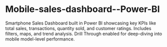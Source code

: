 # Mobile-sales-dashboard--Power-BI
Smartphone Sales Dashboard built in Power BI showcasing key KPIs like total sales, transactions, quantity sold, and customer ratings. Includes filters, maps, and trend analysis. Drill Through enabled for deep-diving into mobile model-level performance.
